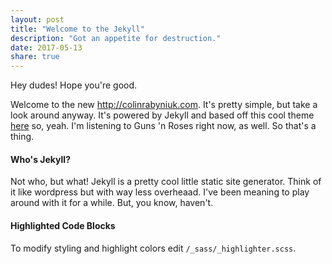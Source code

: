 ```yaml
---
layout: post
title: "Welcome to the Jekyll"
description: "Got an appetite for destruction."
date: 2017-05-13
share: true
---
```


Hey dudes! Hope you're good.

Welcome to the new <http://colinrabyniuk.com>. It's pretty simple, but take a look around anyway. It's powered by Jekyll and based off this cool theme [here](http://mattcouchman.github.com/jekyll-resume) so, yeah. I'm listening to Guns 'n Roses right now, as well. So that's a thing.

#### Who's Jekyll?

Not who, but what! Jekyll is a pretty cool little static site generator. Think of it like wordpress but with way less overheaad. I've been meaning to play around with it for a while. But, you know, haven't. 

[^1]: <http://en.wikipedia.org/wiki/Syntax_highlighting>

#### Highlighted Code Blocks

To modify styling and highlight colors edit `/_sass/_highlighter.scss`.

